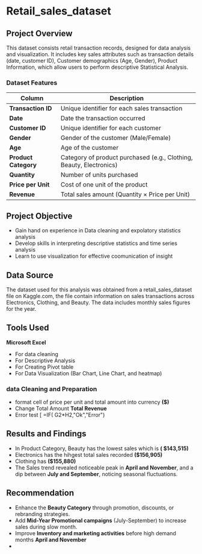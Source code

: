 # Retail_sales_dataset

## Project Overview
This dataset consists retail transaction records, designed for data analysis and visualization. It includes key sales attributes such as transaction details (date, customer ID), Customer demographics (Age, Gender), Product Information, which allow users to perform descriptive Statistical Analysis.

### Dataset Features

| Column	| Description
|----------|----------------|
|**Transaction ID**|	Unique identifier for each sales transaction
|**Date**| Date the transaction occurred
|**Customer ID**|	Unique identifier for each customer
|**Gender**|	Gender of the customer (Male/Female)
|**Age**|	Age of the customer
|**Product Category**|	Category of product purchased (e.g., Clothing, Beauty, Electronics)
|**Quantity**|	Number of units purchased
|**Price per Unit**|	Cost of one unit of the product
|**Revenue**|	Total sales amount (Quantity × Price per Unit)


## Project Objective
- Gain hand on experience in Data cleaning and expolatory statistics analysis
- Develop skills in interpreting descriptive statistics and time series analysis
- Learn to use visualization for effective coomunication of insight

## Data Source
The dataset used for this analysis was obtained from a retail_sales_dataset file on Kaggle.com, the file contain information on sales transactions across Electronics, Clothing, and Beauty. The data includes monthly sales figures for the year.

## Tools Used
 **Microsoft Excel**
- For data cleaning
- For Descriptive Analysis
- For Creating Pivot table
- For Data Visualization (Bar Chart, Line Chart, and heatmap)

### data Cleaning and Preparation
- format cell of price per unit and total amount into currency **($)**
- Change Total Amount **Total Revenue**
- Error test [ =IF( G2*H2,"Ok","Error")

## Results and Findings
- In Product Category, Beauty has the lowest sales which is **( $143,515)**
- Electronics has the hihgest total sales recorded **($156,905)**
- Clothing has **($155,880)**
- The Sales trend revealed noticeable peak in **April and November**, and a dip between **July and September**, noticing seasonal fluctuations.

## Recommendation
- Enhance the **Beauty Category** through promotion, discounts, or rebranding strategies.
- Add **Mid-Year Promotional campaigns** (July-September) to increase sales during slow month.
- Improve **Inventory and marketing activities** before high demand months **April and November**
- 
